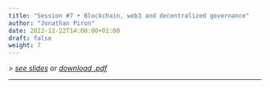 ```yaml
---
title: "Session #7 • Blockchain, web3 and decentralized governance"
author: "Jonathan Piron"
date: 2022-12-22T14:00:00+01:00
draft: false
weight: 7
---
```


_> [see slides](/slides/session7.htm) or [download .pdf](/files/LSPRI2224_slides_session7.pdf)_

---